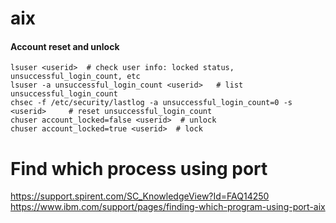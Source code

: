 # aix
#### Account reset and unlock
```
lsuser <userid>  # check user info: locked status, unsuccessful_login_count, etc
lsuser -a unsuccessful_login_count <userid>   # list unsuccessful_login_count
chsec -f /etc/security/lastlog -a unsuccessful_login_count=0 -s <userid>     # reset unsuccessful_login_count
chuser account_locked=false <userid>  # unlock 
chuser account_locked=true <userid>  # lock 
```

# Find which process using port
https://support.spirent.com/SC_KnowledgeView?Id=FAQ14250<br>
https://www.ibm.com/support/pages/finding-which-program-using-port-aix

